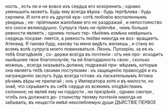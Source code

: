 ность , есть ли и не вовсе изъ сердца его искоренить ; однако уменьшить можетъ. Будь ему всегда вѣрна : будь терпѣлива : будь скромна. И хотя его къ другой кра- сотѣ любовїю воспаленнымъ увидишь ; не- прїятными жалобами его не раздражай , и непостоянство его сноси великодушно. Супруга тѣмъ не прїятнѣе , чемъ больше ревности являетъ ; однимъ только тер- пѣнїемъ измѣна невѣрныхъ сердецъ посрам- ляется, а ревность любви никогда не воз- вращаетъ.
Атенаид. Я такова буду, какову ты меня видѣть желаешь , и стану во всемъ волѣ супруга моего повиноваться.
Леонъ. Пулхерїю, за ея къ тебѣ благодѣянїя , со- держи всегда въ почтенїи : отъ нея про- исходитъ нынѣшнее твое благополучїе; ты ей благодарность свою , сколько можешь , всегда оказывать должна; подражай при- мѣрамъ, которые она являетъ тебѣ своими поступками : къ защищенїю правосудїя и къ награжденїю заслугъ будь всегда готова: къ ласкательнымъ Аттика рѣчамъ вѣры не прилагай ; онъ у Императора хотя и въ милости, но знай, что скрываетъ въ себѣ сердце ко всякимъ злодѣйствамъ склонное; не являй ему ни гордости , ни презрѣнїя , однако смотри , чтобъ онъ должнаго до- стоинству твоему почтенїя никогда не забывалъ; въ нещастїи имѣй неколеблемую
*души*
ДѢЙСТВІЕ ПЕРВОЕ